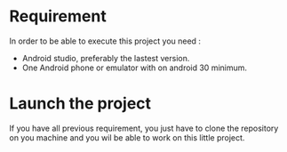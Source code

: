 # Requirement 
In order to be able to execute this project you need :
- Android studio, preferably the lastest version.
- One Android phone or emulator with on android 30 minimum.

# Launch the project
If you have all previous requirement, you just have to clone the repository on you machine and you wil be able to work on this little project.
